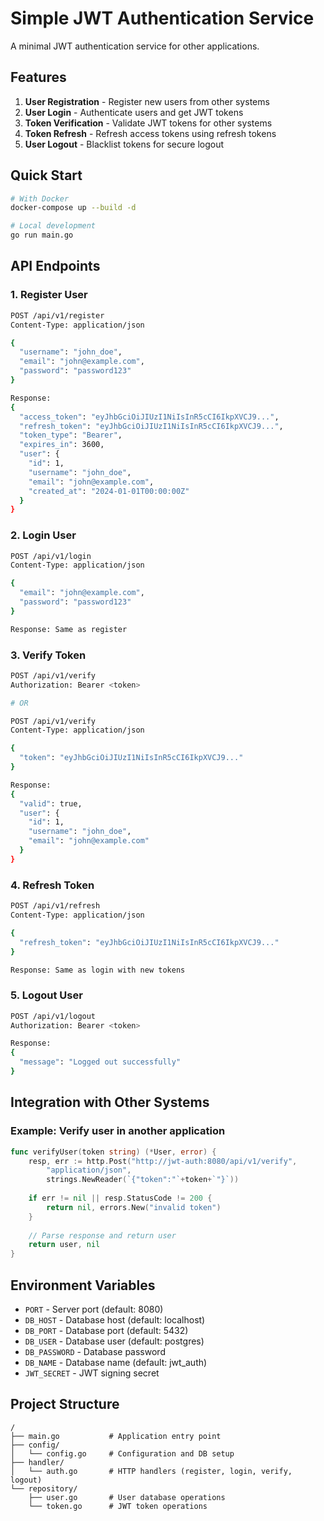 # Simple JWT Authentication Service

A minimal JWT authentication service for other applications.

## Features

1. **User Registration** - Register new users from other systems
2. **User Login** - Authenticate users and get JWT tokens
3. **Token Verification** - Validate JWT tokens for other systems
4. **Token Refresh** - Refresh access tokens using refresh tokens
5. **User Logout** - Blacklist tokens for secure logout

## Quick Start

```bash
# With Docker
docker-compose up --build -d

# Local development
go run main.go
```

## API Endpoints

### 1. Register User
```bash
POST /api/v1/register
Content-Type: application/json

{
  "username": "john_doe",
  "email": "john@example.com", 
  "password": "password123"
}

Response:
{
  "access_token": "eyJhbGciOiJIUzI1NiIsInR5cCI6IkpXVCJ9...",
  "refresh_token": "eyJhbGciOiJIUzI1NiIsInR5cCI6IkpXVCJ9...",
  "token_type": "Bearer",
  "expires_in": 3600,
  "user": {
    "id": 1,
    "username": "john_doe",
    "email": "john@example.com",
    "created_at": "2024-01-01T00:00:00Z"
  }
}
```

### 2. Login User
```bash
POST /api/v1/login
Content-Type: application/json

{
  "email": "john@example.com",
  "password": "password123"
}

Response: Same as register
```

### 3. Verify Token
```bash
POST /api/v1/verify
Authorization: Bearer <token>

# OR

POST /api/v1/verify
Content-Type: application/json

{
  "token": "eyJhbGciOiJIUzI1NiIsInR5cCI6IkpXVCJ9..."
}

Response:
{
  "valid": true,
  "user": {
    "id": 1,
    "username": "john_doe", 
    "email": "john@example.com"
  }
}
```

### 4. Refresh Token
```bash
POST /api/v1/refresh
Content-Type: application/json

{
  "refresh_token": "eyJhbGciOiJIUzI1NiIsInR5cCI6IkpXVCJ9..."
}

Response: Same as login with new tokens
```

### 5. Logout User
```bash
POST /api/v1/logout
Authorization: Bearer <token>

Response:
{
  "message": "Logged out successfully"
}
```

## Integration with Other Systems

### Example: Verify user in another application
```go
func verifyUser(token string) (*User, error) {
    resp, err := http.Post("http://jwt-auth:8080/api/v1/verify", 
        "application/json", 
        strings.NewReader(`{"token":"`+token+`"}`))
    
    if err != nil || resp.StatusCode != 200 {
        return nil, errors.New("invalid token")
    }
    
    // Parse response and return user
    return user, nil
}
```

## Environment Variables

- `PORT` - Server port (default: 8080)
- `DB_HOST` - Database host (default: localhost)
- `DB_PORT` - Database port (default: 5432)
- `DB_USER` - Database user (default: postgres)
- `DB_PASSWORD` - Database password
- `DB_NAME` - Database name (default: jwt_auth)
- `JWT_SECRET` - JWT signing secret

## Project Structure

```
/
├── main.go           # Application entry point
├── config/
│   └── config.go     # Configuration and DB setup
├── handler/
│   └── auth.go       # HTTP handlers (register, login, verify, logout)
└── repository/
    ├── user.go       # User database operations
    └── token.go      # JWT token operations
```